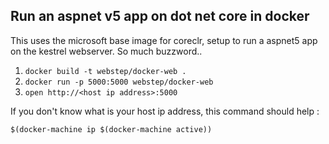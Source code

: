 ## Run an aspnet v5 app on dot net core in docker

This uses the microsoft base image for coreclr, setup to run a aspnet5 app on the kestrel webserver.
So much buzzword..

1. `docker build -t webstep/docker-web .`
2. `docker run -p 5000:5000 webstep/docker-web`
3. `open http://<host ip address>:5000`

If you don't know what is your host ip address, this command should help : 

	$(docker-machine ip $(docker-machine active))

